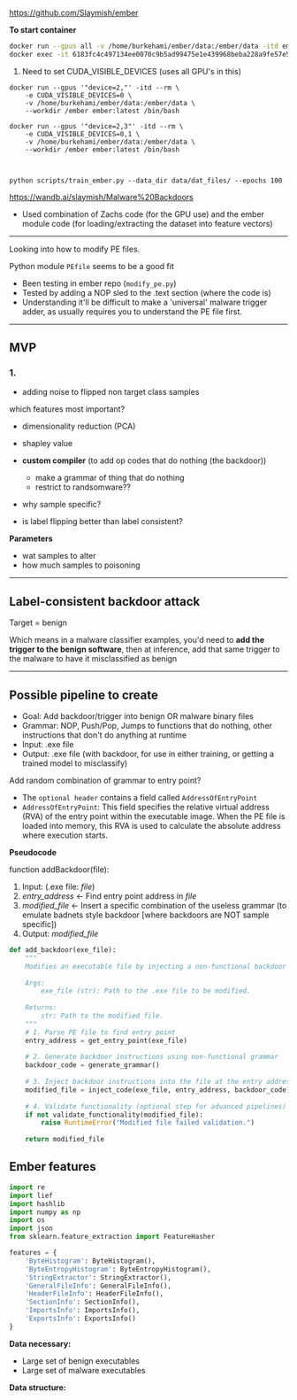 
https://github.com/Slaymish/ember

**To start container**

```bash
docker run --gpus all -v /home/burkehami/ember/data:/ember/data -itd ember
docker exec -it 6183fc4c497134ee0070c9b5ad99475e1e439968beba228a9fe57e51241d82a9 /bin/bash
```


1. Need to set CUDA_VISIBLE_DEVICES (uses all GPU's in this)


```
docker run --gpus '"device=2,"' -itd --rm \
    -e CUDA_VISIBLE_DEVICES=0 \
    -v /home/burkehami/ember/data:/ember/data \
    --workdir /ember ember:latest /bin/bash

docker run --gpus '"device=2,3"' -itd --rm \
    -e CUDA_VISIBLE_DEVICES=0,1 \
    -v /home/burkehami/ember/data:/ember/data \
    --workdir /ember ember:latest /bin/bash



python scripts/train_ember.py --data_dir data/dat_files/ --epochs 100

```

https://wandb.ai/slaymish/Malware%20Backdoors

- Used combination of Zachs code (for the GPU use) and the ember module code (for loading/extracting the dataset into feature vectors)


***

Looking into how to modify PE files.

Python module `PEfile` seems to be a good fit

- Been testing in ember repo (`modify_pe.py`)
- Tested by adding a NOP sled to the .text section (where the code is)
- Understanding it'll be difficult to make a 'universal' malware trigger adder, as usually requires you to understand the PE file first.




***
## MVP
### 1. 

- adding noise to flipped non target class samples

which features most important?
- dimensionality reduction (PCA)
- shapley value

- **custom compiler** (to add op codes that do nothing (the backdoor))
	- make a grammar of thing that do nothing
	- restrict to randsomware??


- why sample specific?
- is label flipping better than label consistent?


**Parameters**

- wat samples to alter
- how much samples to poisoning

***

## Label-consistent backdoor attack

Target = benign

Which means in a malware classifier examples, you'd need to **add the trigger to the benign software**, then at inference, add that same trigger to the malware to have it misclassified as benign




***


## Possible pipeline to create

- Goal: Add backdoor/trigger into benign OR malware binary files
- Grammar: NOP, Push/Pop, Jumps to functions that do nothing, other instructions that don't do anything at runtime
- Input: .exe file
- Output: .exe file (with backdoor, for use in either training, or getting a trained model to misclassify)


Add random combination of grammar to entry point?
- The `optional header` contains a field called `AddressOfEntryPoint`
- `AddressOfEntryPoint`: This field specifies the relative virtual address (RVA) of the entry point within the executable image. When the PE file is loaded into memory, this RVA is used to calculate the absolute address where execution starts.


**Pseudocode**


function addBackdoor(file):
1. Input: (.exe file: *file*)
2. *entry_address* <- Find entry point address in *file*
3. *modified_file* <- Insert a specific combination of the useless grammar (to emulate badnets style backdoor [where backdoors are NOT sample specific])
4. Output: *modified_file*

```python
def add_backdoor(exe_file):
    """
    Modifies an executable file by injecting a non-functional backdoor at the entry point.
    
    Args:
        exe_file (str): Path to the .exe file to be modified.
    
    Returns:
        str: Path to the modified file.
    """
    # 1. Parse PE file to find entry point
    entry_address = get_entry_point(exe_file)
    
    # 2. Generate backdoor instructions using non-functional grammar
    backdoor_code = generate_grammar()
    
    # 3. Inject backdoor instructions into the file at the entry address
    modified_file = inject_code(exe_file, entry_address, backdoor_code)
    
    # 4. Validate functionality (optional step for advanced pipelines)
    if not validate_functionality(modified_file):
        raise RuntimeError("Modified file failed validation.")
    
    return modified_file
```



## Ember features

```python
import re
import lief
import hashlib
import numpy as np
import os
import json
from sklearn.feature_extraction import FeatureHasher

features = {
	'ByteHistogram': ByteHistogram(),
	'ByteEntropyHistogram': ByteEntropyHistogram(),
	'StringExtractor': StringExtractor(),
	'GeneralFileInfo': GeneralFileInfo(),
	'HeaderFileInfo': HeaderFileInfo(),
	'SectionInfo': SectionInfo(),
	'ImportsInfo': ImportsInfo(),
	'ExportsInfo': ExportsInfo()
}
```


**Data necessary:**
- Large set of benign executables
- Large set of malware executables


**Data structure:**



